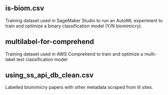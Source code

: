 ## is-biom.csv

Training dataset used in SageMaker Studio to run an AutoML experiment to train and optimize a binary classification model (Y/N biomimicry).

## multilabel-for-comprehend

Training dataset used in AWS Comprehend to train and optimize a multi-label text classification model

## using_ss_api_db_clean.csv

Labelled biomimicry papers with other metadata scraped from lit sites.
